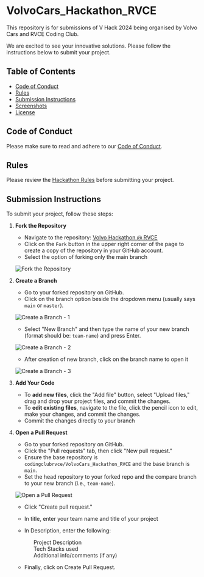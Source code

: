 # VolvoCars_Hackathon_RVCE
This repository is for submissions of  V Hack 2024 being organised by Volvo Cars and RVCE Coding Club.

We are excited to see your innovative solutions. Please follow the instructions below to submit your project.

## Table of Contents
- [Code of Conduct](#code-of-conduct)
- [Rules](#rules)
- [Submission Instructions](#submission-instructions)
- [Screenshots](#screenshots)
- [License](#license)

## Code of Conduct
Please make sure to read and adhere to our [Code of Conduct]([link-to-code-of-conduct-file](https://github.com/codingclubrvce/VolvoCars_Hackathon_RVCE/blob/main/CODE_OF_CONDUCT.md)).

## Rules
Please review the [Hackathon Rules](https://github.com/codingclubrvce/VolvoCars_Hackathon_RVCE/blob/main/RULES.md) before submitting your project.

## Submission Instructions

To submit your project, follow these steps:

1. **Fork the Repository**

   - Navigate to the repository: [Volvo Hackathon @ RVCE](https://github.com/codingclubrvce/VolvoCars_Hackathon_RVCE.git)
   - Click on the `Fork` button in the upper right corner of the page to create a copy of the repository in your GitHub account.
   - Select the option of forking only the main branch

   ![Fork the Repository](https://github.com/Quintus-HGV/VolvoCars_Hackathon_RVCE/blob/main/screenshots/fork.jpeg)

2. **Create a Branch**

   - Go to your forked repository on GitHub.
   - Click on the branch option beside the dropdown menu (usually says `main` or `master`).

   ![Create a Branch - 1](https://github.com/Quintus-HGV/VolvoCars_Hackathon_RVCE/blob/main/screenshots/branch1.jpeg)

   - Select "New Branch" and then type the name of your new branch (format should be: `team-name`) and press Enter.

   ![Create a Branch - 2](https://github.com/Quintus-HGV/VolvoCars_Hackathon_RVCE/blob/main/screenshots/branch2.jpeg)

   - After creation of new branch, click on the branch name to open it

   ![Create a Branch - 3](https://github.com/Quintus-HGV/VolvoCars_Hackathon_RVCE/blob/main/screenshots/branch3.jpeg)

4. **Add Your Code**

   - To **add new files**, click the "Add file" button, select "Upload files," drag and drop your project files, and commit the changes.
   - To **edit existing files**, navigate to the file, click the pencil icon to edit, make your changes, and commit the changes.
   - Commit the changes directly to your branch

5. **Open a Pull Request**

   - Go to your forked repository on GitHub.
   - Click the "Pull requests" tab, then click "New pull request."
   - Ensure the base repository is `codingclubrvce/VolvoCars_Hackathon_RVCE` and the base branch is `main`.
   - Set the head repository to your forked repo and the compare branch to your new branch (i.e., `team-name`).

   ![Open a Pull Request](https://github.com/Quintus-HGV/VolvoCars_Hackathon_RVCE/blob/main/screenshots/pr1.jpeg)

   - Click "Create pull request."
   - In title, enter your team name and title of your project
   - In Description, enter the following:
     <ul>Project Description</ul>
     <ul>Tech Stacks used</ul>
     <ul>Additional info/comments (if any)</ul>

   - Finally, click on Create Pull Request.
